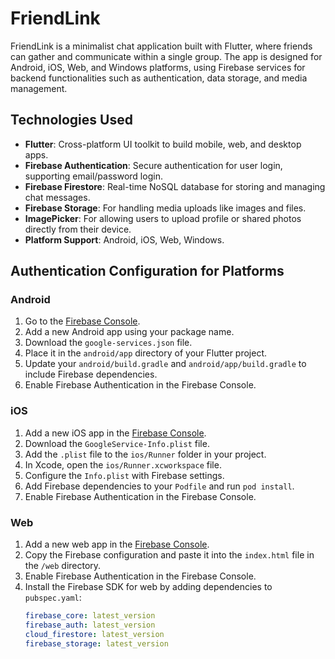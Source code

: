 # FriendLink

FriendLink is a minimalist chat application built with Flutter, where friends can gather and communicate within a single group. The app is designed for Android, iOS, Web, and Windows platforms, using Firebase services for backend functionalities such as authentication, data storage, and media management.

## Technologies Used

- **Flutter**: Cross-platform UI toolkit to build mobile, web, and desktop apps.
- **Firebase Authentication**: Secure authentication for user login, supporting email/password login.
- **Firebase Firestore**: Real-time NoSQL database for storing and managing chat messages.
- **Firebase Storage**: For handling media uploads like images and files.
- **ImagePicker**: For allowing users to upload profile or shared photos directly from their device.
- **Platform Support**: Android, iOS, Web, Windows.

## Authentication Configuration for Platforms

### Android
1. Go to the [Firebase Console](https://console.firebase.google.com/).
2. Add a new Android app using your package name.
3. Download the `google-services.json` file.
4. Place it in the `android/app` directory of your Flutter project.
5. Update your `android/build.gradle` and `android/app/build.gradle` to include Firebase dependencies.
6. Enable Firebase Authentication in the Firebase Console.

### iOS
1. Add a new iOS app in the [Firebase Console](https://console.firebase.google.com/).
2. Download the `GoogleService-Info.plist` file.
3. Add the `.plist` file to the `ios/Runner` folder in your project.
4. In Xcode, open the `ios/Runner.xcworkspace` file.
5. Configure the `Info.plist` with Firebase settings.
6. Add Firebase dependencies to your `Podfile` and run `pod install`.
7. Enable Firebase Authentication in the Firebase Console.

### Web
1. Add a new web app in the [Firebase Console](https://console.firebase.google.com/).
2. Copy the Firebase configuration and paste it into the `index.html` file in the `/web` directory.
3. Enable Firebase Authentication in the Firebase Console.
4. Install the Firebase SDK for web by adding dependencies to `pubspec.yaml`:
   ```yaml
   firebase_core: latest_version
   firebase_auth: latest_version
   cloud_firestore: latest_version
   firebase_storage: latest_version
